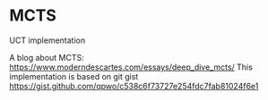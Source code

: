 # MCTS
UCT implementation

A blog about MCTS: https://www.moderndescartes.com/essays/deep_dive_mcts/
This implementation is based on git gist https://gist.github.com/qpwo/c538c6f73727e254fdc7fab81024f6e1
